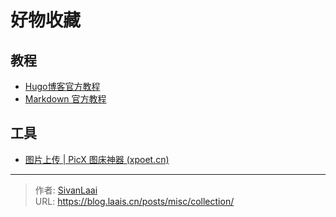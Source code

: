# 好物收藏


## 教程
- [Hugo博客官方教程](https://gohugo.io/getting-started/quick-start/)
- [Markdown 官方教程](https://markdown.com.cn/basic-syntax/)
## 工具
- [图片上传 | PicX 图床神器 (xpoet.cn)](https://picx.xpoet.cn/#/upload)

---

> 作者: [SivanLaai](https://blog.laais.cn)  
> URL: https://blog.laais.cn/posts/misc/collection/  

